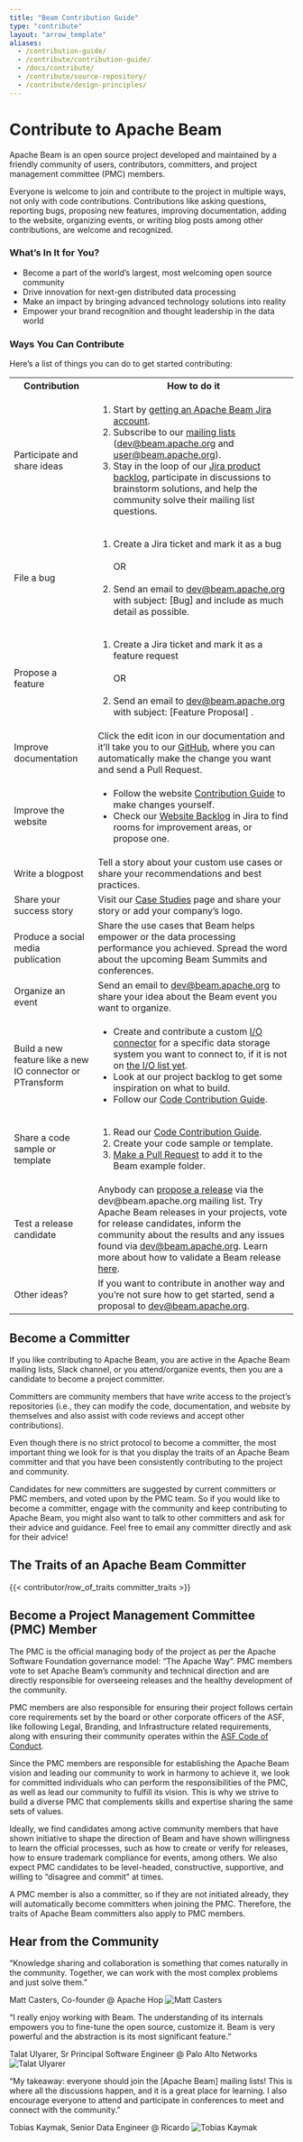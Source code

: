 ```yaml
---
title: "Beam Contribution Guide"
type: "contribute"
layout: "arrow_template"
aliases:
  - /contribution-guide/
  - /contribute/contribution-guide/
  - /docs/contribute/
  - /contribute/source-repository/
  - /contribute/design-principles/
---
```


<!--
Licensed under the Apache License, Version 2.0 (the "License");
you may not use this file except in compliance with the License.
You may obtain a copy of the License at

http://www.apache.org/licenses/LICENSE-2.0

Unless required by applicable law or agreed to in writing, software
distributed under the License is distributed on an "AS IS" BASIS,
WITHOUT WARRANTIES OR CONDITIONS OF ANY KIND, either express or implied.
See the License for the specific language governing permissions and
limitations under the License.
-->

# Contribute to Apache Beam

Apache Beam is an open source project developed and maintained by a friendly community of users, contributors, committers, and project management committee (PMC) members.

Everyone is welcome to join and contribute to the project in multiple ways, not only with code contributions. Contributions like asking questions, reporting bugs, proposing new features, improving documentation, adding to the website, organizing events, or writing blog posts among other contributions, are welcome and recognized.

### What’s In It for You?
  - Become a part of the world’s largest, most welcoming open source community
  - Drive innovation for next-gen distributed data processing
  - Make an impact by bringing advanced technology solutions into reality
  - Empower your brand recognition and thought leadership in the data world

### Ways You Can Contribute

Here’s a list of things you can do to get started contributing:

<table class="table table-bordered">
  <tr>
    <th>Contribution</th>
    <th>How to do it</th>
  </tr>
  <tr>
    <td>Participate and share ideas</td>
    <td class="list-text-size-md">
      <ol>
        <li>Start by <a href="https://beam.apache.org/contribute/#accounts-and-permissions">getting an Apache Beam Jira account</a>.</li>
        <li>Subscribe to our <a href="https://beam.apache.org/community/contact-us/">mailing lists</a> (<a href="mailto:dev@beam.apache.org">dev@beam.apache.org</a> and <a href="mailto:dev@beam.apache.org">user@beam.apache.org</a>).</li>
        <li>Stay in the loop of our <a href="https://issues.apache.org/jira/projects/BEAM/issues">Jira product backlog</a>, participate in discussions to brainstorm solutions, and help the community solve their mailing list questions.</li>
      </ol>
    </td>
  </tr>
  <tr>
    <td>File a bug</td>
    <td class="list-text-size-md">
      <ol>
        <li>Create a Jira ticket and mark it as a bug</li>
        <br><span>OR</span><br><br>
        <li>Send an email to <a href="mailto:dev@beam.apache.org">dev@beam.apache.org</a> with subject: [Bug] <bug summary> and include as much detail as possible.</li>
      </ol>
    </td>
  </tr>
  <tr>
    <td>Propose a feature</td>
    <td class="list-text-size-md">
      <ol>
        <li>Create a Jira ticket and mark it as a feature request</li>
        <br><span>OR</span><br><br>
        <li>Send an email to <a href="mailto:dev@beam.apache.org">dev@beam.apache.org</a> with subject: [Feature Proposal] <your idea>.</li>
      </ol>
    </td>
  </tr>
  <tr>
    <td>Improve documentation</td>
    <td>
      Click the edit icon in our documentation and it’ll take you to our <a href="https://github.com/apache/beam/">GitHub</a>, where you can automatically make the change you want and send a Pull Request.
    </td>
  </tr>
  <tr>
    <td>Improve the website</td>
    <td class="list-text-size-md">
      <ul>
        <li>Follow the website <a href="https://beam.apache.org/contribute/">Contribution Guide</a> to make changes yourself.</li>
        <li>Check our <a href="https://issues.apache.org/jira/browse/BEAM-13229?jql=project%20%3D%20BEAM%20AND%20resolution%20%3D%20Unresolved%20AND%20labels%20%3D%20website%20ORDER%20BY%20priority%20DESC%2C%20updated%20DESC">Website Backlog</a> in Jira to find rooms for improvement areas, or propose one.</li>
      </ul>
    </td>
  </tr>
  <tr>
    <td>Write a blogpost</td>
    <td>
      Tell a story about your custom use cases or share your recommendations and best practices.
    </td>
  </tr>
  <tr>
    <td>Share your success story</td>
    <td>
      Visit our <a href="https://beam.apache.org/case-studies/">Case Studies</a> page and share your story or add your company’s logo.
    </td>
  </tr>
  <tr>
    <td>Produce a social media publication</td>
    <td>
      Share the use cases that Beam helps empower or the data processing performance you achieved. Spread the word about the upcoming Beam Summits and conferences.
    </td>
  </tr>
  <tr>
    <td>Organize an event</td>
    <td>
      Send an email to <a href="mailto:dev@beam.apache.org">dev@beam.apache.org</a> to share your idea about the Beam event you want to organize.
    </td>
  </tr>
  <tr>
    <td>Build a new feature like a new IO connector or PTransform</td>
    <td class="list-text-size-md">
      <ul>
        <li>Create and contribute a custom <a href="https://beam.apache.org/documentation/programming-guide/#pipeline-io">I/O connector</a> for a specific data storage system you want to connect to, if it is not on <a href="https://beam.apache.org/documentation/io/built-in/">the I/O list yet</a>.</li>
        <li>Look at our project backlog to get some inspiration on what to build.</li>
        <li>Follow our <a href="https://beam.apache.org/contribute/">Code Contribution Guide</a>.</li>
      </ul>
    </td>
  </tr>
  <tr>
    <td>Share a code sample or template</td>
    <td class="list-text-size-md">
      <ol>
        <li>Read our <a href="https://beam.apache.org/contribute/">Code Contribution Guide</a>.</li>
        <li>Create your code sample or template. </li>
        <li><a href="https://beam.apache.org/contribute/#make-your-change">Make a Pull Request</a> to add it to the Beam example folder.</li>
      </ol>
    </td>
  </tr>
  <tr>
    <td>Test a release candidate</td>
    <td>
      Anybody can <a href="https://beam.apache.org/contribute/release-guide/">propose a release</a> via the dev@beam.apache.org mailing list. Try Apache Beam releases in your projects, vote for release candidates, inform the community about the results and any issues found via <a href="mailto:dev@beam.apache.org">dev@beam.apache.org</a>. Learn more about how to validate a Beam release <a href="https://beam.apache.org/blog/validate-beam-release/">here</a>.
    </td>
  </tr>
  <tr>
    <td>Other ideas?</td>
    <td>
      If you want to contribute in another way and you’re not sure how to get started, send a proposal to <a href="mailto:dev@beam.apache.org">dev@beam.apache.org</a>.
    </td>
  </tr>
</table>


## Become a Committer

If you like contributing to Apache Beam, you are active in the Apache Beam mailing lists, Slack channel, or you attend/organize events, then you are a candidate to become a project committer.

Committers are community members that have write access to the project’s repositories  (i.e., they can modify the code, documentation, and website by themselves and also assist with code reviews and accept other contributions).

Even though there is no strict protocol to become a committer, the most important thing we look for is that you display the traits of an Apache Beam committer and that you have been consistently contributing to the project and community.

Candidates for new committers are suggested by current committers or PMC members, and voted upon by the PMC team. So if you would like to become a committer, engage with the community and keep contributing to Apache Beam, you might also want to talk to other committers and ask for their advice and guidance.  Feel free to email any committer directly and ask for their advice!

## The Traits of an Apache Beam Committer

{{< contributor/row_of_traits committer_traits >}}

## Become a Project Management Committee (PMC) Member

The PMC is the official managing body of the project as per the Apache Software Foundation governance model: “The Apache Way”. PMC members vote to set Apache Beam’s community and technical direction and are directly responsible for overseeing releases and the healthy development of the community.

PMC members are also responsible for ensuring their project follows certain core requirements set by the board or other corporate officers of the ASF, like following Legal, Branding, and Infrastructure related requirements, along with ensuring their community operates within the [ASF Code of Conduct](https://www.apache.org/foundation/policies/conduct#code-of-conduct).

Since the PMC members are responsible for establishing the Apache Beam vision and leading our community to work in harmony to achieve it, we look for committed individuals who can perform the responsibilities of the PMC, as well as lead our community to fulfill its vision. This is why we strive to build a diverse PMC that complements skills and expertise sharing the same sets of values.

Ideally, we find candidates among active community members that have shown initiative to shape the direction of Beam and have shown willingness to learn the official processes, such as how to create or verify for releases, how to ensure trademark compliance for events, among others. We also expect PMC candidates to be level-headed, constructive, supportive, and willing to “disagree and commit” at times.

A PMC member is also a committer, so if they are not initiated already, they will automatically become committers when joining the PMC. Therefore, the traits of Apache Beam committers also apply to PMC members.

## Hear from the Community

“Knowledge sharing and collaboration is something that comes naturally in the community. Together, we can work with the most complex problems and just solve them.”
<div class="contribute-quote-block">
  <span>Matt Casters, Co-founder @ Apache Hop</span>
  <img src="https://beam.apache.org/images/matt_casters_photo.png" alt="Matt Casters">
</div>


“I really enjoy working with Beam. The understanding of its internals empowers you to fine-tune the open source, customize it. Beam is very powerful and the abstraction is its most significant feature.”
<div class="contribute-quote-block">
  <span>Talat Ulyarer, Sr Principal Software Engineer @ Palo Alto Networks</span>
  <img src="https://beam.apache.org/images/case-study/paloalto/talat_uyarer.png" alt="Talat Ulyarer">
</div>


“My takeaway: everyone should join the [Apache Beam] mailing lists! This is where all the discussions happen, and it is a great place for learning. I also encourage everyone to attend and participate in conferences to meet and connect with the community.”
<div class="contribute-quote-block">
  <span>Tobias Kaymak, Senior Data Engineer @ Ricardo</span>
  <img src="https://beam.apache.org/images/tobias_kaymak_photo.png" alt="Tobias Kaymak">
</div>


